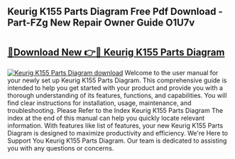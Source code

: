 ## Keurig K155 Parts Diagram Free Pdf Download - Part-FZg New Repair Owner Guide O1U7v

# <h2><a href="http://dfmf6b.blite.top/?on=Keurig+K155+Parts+Diagram">🔗Download New 👉🔴 Keurig K155 Parts Diagram</a></h2>

[![Keurig K155 Parts Diagram download](https://i.imgur.com/lujVjoI.png)](http://dfmf6b.blite.top/?on=Keurig+K155+Parts+Diagram)
Welcome to the user manual for your newly set up Keurig K155 Parts Diagram. This comprehensive guide is intended to help you get started with your product and provide you with a thorough understanding of its features, functions, and capabilities. You will find clear instructions for installation, usage, maintenance, and troubleshooting. Please Refer to the Index Keurig K155 Parts Diagram The index at the end of this manual can help you quickly locate relevant information. With features like list of features, your new Keurig K155 Parts Diagram is designed to maximize productivity and efficiency. We're Here to Support You Keurig K155 Parts Diagram. Our team is dedicated to assisting you with any questions or concerns.
